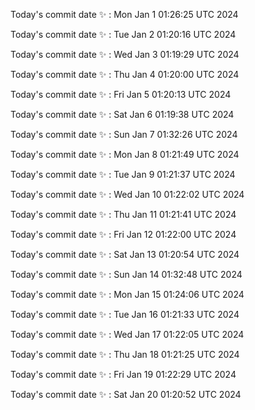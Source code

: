Today's commit date ✨ : Mon Jan 1 01:26:25 UTC 2024 

Today's commit date ✨ : Tue Jan 2 01:20:16 UTC 2024 

Today's commit date ✨ : Wed Jan 3 01:19:29 UTC 2024 

Today's commit date ✨ : Thu Jan 4 01:20:00 UTC 2024 

Today's commit date ✨ : Fri Jan 5 01:20:13 UTC 2024 

Today's commit date ✨ : Sat Jan 6 01:19:38 UTC 2024 

Today's commit date ✨ : Sun Jan 7 01:32:26 UTC 2024 

Today's commit date ✨ : Mon Jan 8 01:21:49 UTC 2024 

Today's commit date ✨ : Tue Jan 9 01:21:37 UTC 2024 

Today's commit date ✨ : Wed Jan 10 01:22:02 UTC 2024 

Today's commit date ✨ : Thu Jan 11 01:21:41 UTC 2024 

Today's commit date ✨ : Fri Jan 12 01:22:00 UTC 2024 

Today's commit date ✨ : Sat Jan 13 01:20:54 UTC 2024 

Today's commit date ✨ : Sun Jan 14 01:32:48 UTC 2024 

Today's commit date ✨ : Mon Jan 15 01:24:06 UTC 2024 

Today's commit date ✨ : Tue Jan 16 01:21:33 UTC 2024 

Today's commit date ✨ : Wed Jan 17 01:22:05 UTC 2024 

Today's commit date ✨ : Thu Jan 18 01:21:25 UTC 2024 

Today's commit date ✨ : Fri Jan 19 01:22:29 UTC 2024 

Today's commit date ✨ : Sat Jan 20 01:20:52 UTC 2024 


